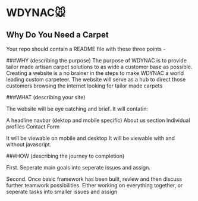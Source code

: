 
# WDYNAC:mouse:
## Why Do You Need a Carpet

Your repo should contain a README file with these three points -

###WHY (describing the purpose)
The purpose of WDYNAC is to provide tailor made artisan carpet solutions to as wide a customer base as possible. Creating a website is a no brainer in the steps to make WDYNAC a world leading custom carpeteer. The website will serve as a hub to direct those customers browsing the internet looking for tailor made carpets

###WHAT (describing your site)

The website will be eye catching and brief. It will contatin:

A headline
navbar (dektop and mobile specific)
About us section
Individual profiles
Contact Form

It will be viewable on mobile and desktop
It will be viewable with and without javascript.


###HOW (describing the journey to completion)

First. Seperate main goals into seperate issues and assign.

Second. Once basic framework has been built, review and then discuss further teamwork possibilities. Either working on everything together, or seperate tasks into smaller issues and assign

